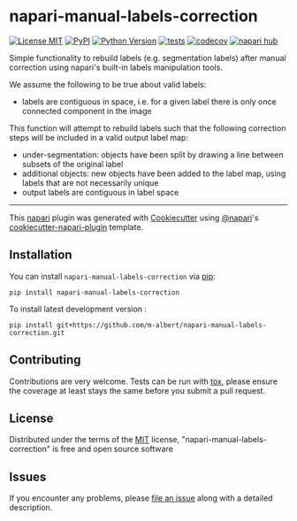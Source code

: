 # napari-manual-labels-correction

[![License MIT](https://img.shields.io/pypi/l/napari-manual-labels-correction.svg?color=green)](https://github.com/m-albert/napari-manual-labels-correction/raw/main/LICENSE)
[![PyPI](https://img.shields.io/pypi/v/napari-manual-labels-correction.svg?color=green)](https://pypi.org/project/napari-manual-labels-correction)
[![Python Version](https://img.shields.io/pypi/pyversions/napari-manual-labels-correction.svg?color=green)](https://python.org)
[![tests](https://github.com/m-albert/napari-manual-labels-correction/workflows/tests/badge.svg)](https://github.com/m-albert/napari-manual-labels-correction/actions)
[![codecov](https://codecov.io/gh/m-albert/napari-manual-labels-correction/branch/main/graph/badge.svg)](https://codecov.io/gh/m-albert/napari-manual-labels-correction)
[![napari hub](https://img.shields.io/endpoint?url=https://api.napari-hub.org/shields/napari-manual-labels-correction)](https://napari-hub.org/plugins/napari-manual-labels-correction)

Simple functionality to rebuild labels (e.g. segmentation labels) after manual correction using napari's built-in labels manipulation tools.

We assume the following to be true about valid labels:
- labels are contiguous in space, i.e. for a given label
    there is only once connected component in the image

This function will attempt to rebuild labels such that the following
correction steps will be included in a valid output label map:
- under-segmentation: objects have been split by drawing a line
    between subsets of the original label
- additional objects: new objects have been added to the label
    map, using labels that are not necessarily unique
- output labels are contiguous in label space

----------------------------------

This [napari] plugin was generated with [Cookiecutter] using [@napari]'s [cookiecutter-napari-plugin] template.

<!--
Don't miss the full getting started guide to set up your new package:
https://github.com/napari/cookiecutter-napari-plugin#getting-started

and review the napari docs for plugin developers:
https://napari.org/stable/plugins/index.html
-->

## Installation

You can install `napari-manual-labels-correction` via [pip]:

    pip install napari-manual-labels-correction



To install latest development version :

    pip install git+https://github.com/m-albert/napari-manual-labels-correction.git


## Contributing

Contributions are very welcome. Tests can be run with [tox], please ensure
the coverage at least stays the same before you submit a pull request.

## License

Distributed under the terms of the [MIT] license,
"napari-manual-labels-correction" is free and open source software

## Issues

If you encounter any problems, please [file an issue] along with a detailed description.

[napari]: https://github.com/napari/napari
[Cookiecutter]: https://github.com/audreyr/cookiecutter
[@napari]: https://github.com/napari
[MIT]: http://opensource.org/licenses/MIT
[BSD-3]: http://opensource.org/licenses/BSD-3-Clause
[GNU GPL v3.0]: http://www.gnu.org/licenses/gpl-3.0.txt
[GNU LGPL v3.0]: http://www.gnu.org/licenses/lgpl-3.0.txt
[Apache Software License 2.0]: http://www.apache.org/licenses/LICENSE-2.0
[Mozilla Public License 2.0]: https://www.mozilla.org/media/MPL/2.0/index.txt
[cookiecutter-napari-plugin]: https://github.com/napari/cookiecutter-napari-plugin

[file an issue]: https://github.com/m-albert/napari-manual-labels-correction/issues

[napari]: https://github.com/napari/napari
[tox]: https://tox.readthedocs.io/en/latest/
[pip]: https://pypi.org/project/pip/
[PyPI]: https://pypi.org/
